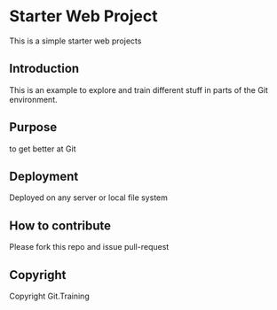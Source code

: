 # Starter Web Project

This is a simple starter web projects

## Introduction

This is an example to explore and train different stuff in parts of the Git environment.

## Purpose

to get better at Git

## Deployment

Deployed on any server or local file system

## How to contribute

Please fork this repo and issue pull-request

## Copyright

Copyright Git.Training
